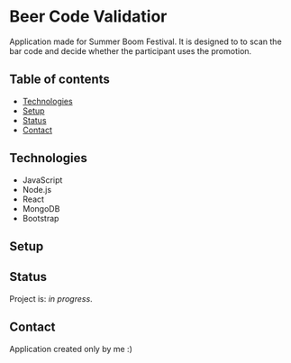 # Beer Code Validatior

Application made for Summer Boom Festival. It is designed to to scan the bar code and decide whether the participant uses the promotion.


## Table of contents
* [Technologies](#technologies)
* [Setup](#setup)
* [Status](#status)
* [Contact](#contact)

## Technologies
* JavaScript
* Node.js
* React
* MongoDB
* Bootstrap

## Setup

## Status
Project is:  _in progress_.

## Contact
Application created only by me :)
